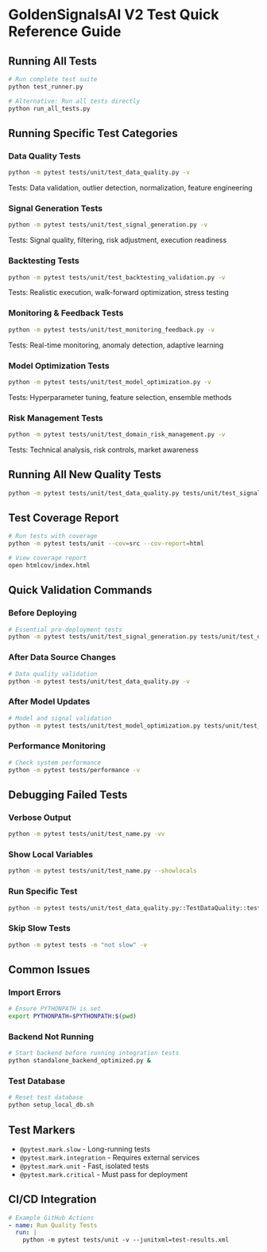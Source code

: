 # GoldenSignalsAI V2 Test Quick Reference Guide

## Running All Tests
```bash
# Run complete test suite
python test_runner.py

# Alternative: Run all tests directly
python run_all_tests.py
```

## Running Specific Test Categories

### Data Quality Tests
```bash
python -m pytest tests/unit/test_data_quality.py -v
```
Tests: Data validation, outlier detection, normalization, feature engineering

### Signal Generation Tests
```bash
python -m pytest tests/unit/test_signal_generation.py -v
```
Tests: Signal quality, filtering, risk adjustment, execution readiness

### Backtesting Tests
```bash
python -m pytest tests/unit/test_backtesting_validation.py -v
```
Tests: Realistic execution, walk-forward optimization, stress testing

### Monitoring & Feedback Tests
```bash
python -m pytest tests/unit/test_monitoring_feedback.py -v
```
Tests: Real-time monitoring, anomaly detection, adaptive learning

### Model Optimization Tests
```bash
python -m pytest tests/unit/test_model_optimization.py -v
```
Tests: Hyperparameter tuning, feature selection, ensemble methods

### Risk Management Tests
```bash
python -m pytest tests/unit/test_domain_risk_management.py -v
```
Tests: Technical analysis, risk controls, market awareness

## Running All New Quality Tests
```bash
python -m pytest tests/unit/test_data_quality.py tests/unit/test_signal_generation.py tests/unit/test_backtesting_validation.py tests/unit/test_monitoring_feedback.py tests/unit/test_model_optimization.py tests/unit/test_domain_risk_management.py -v
```

## Test Coverage Report
```bash
# Run tests with coverage
python -m pytest tests/unit --cov=src --cov-report=html

# View coverage report
open htmlcov/index.html
```

## Quick Validation Commands

### Before Deploying
```bash
# Essential pre-deployment tests
python -m pytest tests/unit/test_signal_generation.py tests/unit/test_domain_risk_management.py -v
```

### After Data Source Changes
```bash
# Data quality validation
python -m pytest tests/unit/test_data_quality.py -v
```

### After Model Updates
```bash
# Model and signal validation
python -m pytest tests/unit/test_model_optimization.py tests/unit/test_signal_generation.py -v
```

### Performance Monitoring
```bash
# Check system performance
python -m pytest tests/performance -v
```

## Debugging Failed Tests

### Verbose Output
```bash
python -m pytest tests/unit/test_name.py -vv
```

### Show Local Variables
```bash
python -m pytest tests/unit/test_name.py --showlocals
```

### Run Specific Test
```bash
python -m pytest tests/unit/test_data_quality.py::TestDataQuality::test_missing_value_detection -v
```

### Skip Slow Tests
```bash
python -m pytest tests -m "not slow" -v
```

## Common Issues

### Import Errors
```bash
# Ensure PYTHONPATH is set
export PYTHONPATH=$PYTHONPATH:$(pwd)
```

### Backend Not Running
```bash
# Start backend before running integration tests
python standalone_backend_optimized.py &
```

### Test Database
```bash
# Reset test database
python setup_local_db.sh
```

## Test Markers

- `@pytest.mark.slow` - Long-running tests
- `@pytest.mark.integration` - Requires external services
- `@pytest.mark.unit` - Fast, isolated tests
- `@pytest.mark.critical` - Must pass for deployment

## CI/CD Integration
```yaml
# Example GitHub Actions
- name: Run Quality Tests
  run: |
    python -m pytest tests/unit -v --junitxml=test-results.xml
``` 